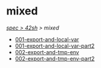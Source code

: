 # mixed

*[spec > 42sh](..) > mixed*

* [001-export-and-local-var](./001-export-and-local-var)
* [001-export-and-local-var-part2](./001-export-and-local-var-part2)
* [002-export-and-tmp-env](./002-export-and-tmp-env)
* [002-export-and-tmp-env-part2](./002-export-and-tmp-env-part2)
